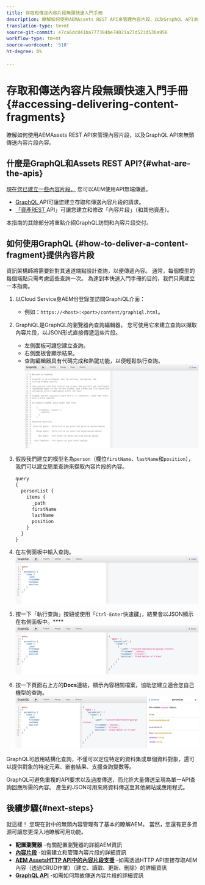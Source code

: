 ```yaml
---
title: 存取和傳送內容片段無頭快速入門手冊
description: 瞭解如何使用AEMAssets REST API來管理內容片段，以及GraphQL API來無頭傳送內容片段內容。
translation-type: tm+mt
source-git-commit: e7ca6dc841ba777384be74021a27d523d530a956
workflow-type: tm+mt
source-wordcount: '510'
ht-degree: 0%

---
```



# 存取和傳送內容片段無頭快速入門手冊{#accessing-delivering-content-fragments}

瞭解如何使用AEMAssets REST API來管理內容片段，以及GraphQL API來無頭傳送內容片段內容。

## 什麼是GraphQL和Assets REST API?{#what-are-the-apis}

[現在您已建立一些內容片段，](create-content-fragment.md) 您可以AEM使用API無端傳遞。

* [GraphQL ](/help/assets/content-fragments/graphql-api-content-fragments.md) API可讓您建立存取和傳送內容片段的請求。
* [「資產REST ](/help/assets/content-fragments/assets-api-content-fragments.md) API」可讓您建立和修改「內容片段」（和其他資產）。

本指南的其餘部分將重點介紹GraphQL訪問和內容片段交付。

## 如何使用GraphQL {#how-to-deliver-a-content-fragment}提供內容片段

資訊架構師將需要針對其通道端點設計查詢，以便傳遞內容。 通常，每個模型的每個端點只需考慮這些查詢一次。 為達到本快速入門手冊的目的，我們只需建立一本指南。

<!-- Not in the UI yet - will need updating when it is -->
<!--
1. Log into AEM as a Cloud Service and from the main menu select **Tools -&gt; Assets -&gt; GraphQL** 
   * Alternatively open the page directly at `https://<host>:<port>/content/graphiql.html`.
-->

1. 以Cloud Service身AEM份登錄並訪問GraphiQL介面：
   * 例如：`https://<host>:<port>/content/graphiql.html`。

1. GraphiQL是GraphQL的瀏覽器內查詢編輯器。 您可使用它來建立查詢以擷取內容片段，以JSON形式直接傳遞這些片段。
   * 左側面板可讓您建立查詢。
   * 右側面板會顯示結果。
   * 查詢編輯器具有代碼完成和熱鍵功能，以便輕鬆執行查詢。
      ![圖形QL編輯器](../assets/graphiql.png)

1. 假設我們建立的模型名為`person`（欄位`firstName`、`lastName`和`position`），我們可以建立簡單查詢來擷取內容片段的內容。

   ```text
   query 
   {
     personList {
       items {
         _path
         firstName
         lastName
         position
       }
     }
   }
   ```

1. 在左側面板中輸入查詢。
   ![GraphiQL查詢](../assets/graphiql-query.png)

1. 按一下「執行查詢」按鈕或使用「`Ctrl-Enter`快速鍵」，結果會以JSON顯示在右側面板中。****
   ![GraphiQL結果](../assets/graphiql-results.png)

1. 按一下頁面右上方的&#x200B;**Docs**連結，顯示內容相關檔案，協助您建立適合您自己機型的查詢。
   ![GraphiQL文檔](../assets/graphiql-documentation.png)

GraphQL可啟用結構化查詢，不僅可以定位特定的資料集或單個資料對象，還可以提供對象的特定元素、嵌套結果、支援查詢變數等。

GraphQL可避免重複的API要求以及過度傳送，而允許大量傳送呈現為單一API查詢回應所需的內容。 產生的JSON可用來將資料傳送至其他網站或應用程式。

## 後續步驟{#next-steps}

就這樣！ 您現在對中的無頭內容管理有了基本的瞭解AEM。 當然，您還有更多資源可讓您更深入地瞭解可用功能。

* **配置瀏覽器** -有關配置瀏覽器的詳細AEM資訊
* **[內容片段](/help/assets/content-fragments/content-fragments.md)** -如需建立和管理內容片段的詳細資訊
* **[AEM AssetsHTTP API中的內容片段支援](/help/assets/content-fragments/assets-api-content-fragments.md)** -如需透過HTTP API直接存取AEM內容（透過CRUD作業）（建立、讀取、更新、刪除）的詳細資訊
* **[GraphQL API](/help/assets/content-fragments/graphql-api-content-fragments.md)** -如需如何無故傳送內容片段的詳細資訊
